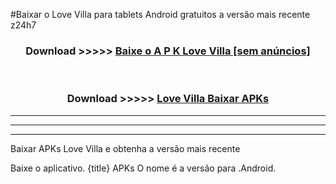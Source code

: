 #Baixar o Love Villa   para tablets Android gratuitos a versão mais recente z24h7


<div align="center">
<h3>Download >>>>> <a href="https://pt-web.web.app/?pt= Love Villa ">Baixe o A P K Love Villa  [sem anúncios]</a></h3><br>

<h3>Download >>>>> <a href="https://pt-web.web.app/?pt= Love Villa ">Love Villa  Baixar APKs</a></h3>
</div>

----------------------------------------------------------

----------------------------------------------------------

----------------------------------------------------------

Baixar APKs Love Villa  e obtenha a versão mais recente

Baixe o aplicativo. {title} APKs O nome é a versão para .Android.


